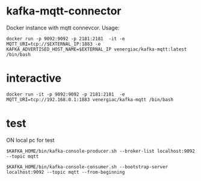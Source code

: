 # kafka-mqtt-connector

Docker instance with mqtt connevcor.
Usage:

```
docker run -p 9092:9092 -p 2181:2181  -it -e MQTT_URI=tcp://$EXTERNAL_IP:1883 -e KAFKA_ADVERTISED_HOST_NAME=$EXTERNAL_IP venergiac/kafka-mqtt:latest /bin/bash
```


# interactive


```
docker run -it -p 9092:9092 -p 2181:2181  -e MQTT_URI=tcp://192.168.0.1:1883 venergiac/kafka-mqtt /bin/bash
```

# test

ON local pc for test

```
$KAFKA_HOME/bin/kafka-console-producer.sh --broker-list localhost:9092 --topic mqtt
```

```
$KAFKA_HOME/bin/kafka-console-consumer.sh --bootstrap-server localhost:9092 --topic mqtt --from-beginning
```